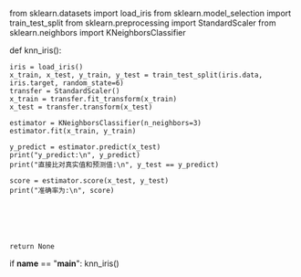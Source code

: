 
from sklearn.datasets import load_iris
from sklearn.model_selection import train_test_split
from sklearn.preprocessing import StandardScaler
from sklearn.neighbors import KNeighborsClassifier


def knn_iris():

    iris = load_iris()
    x_train, x_test, y_train, y_test = train_test_split(iris.data, iris.target, random_state=6)
    transfer = StandardScaler()
    x_train = transfer.fit_transform(x_train)
    x_test = transfer.transform(x_test)

    estimator = KNeighborsClassifier(n_neighbors=3)
    estimator.fit(x_train, y_train)

    y_predict = estimator.predict(x_test)
    print("y_predict:\n", y_predict)
    print("直接比对真实值和预测值:\n", y_test == y_predict)

    score = estimator.score(x_test, y_test)
    print("准确率为:\n", score)






    return None

if __name__ == "__main__":
    knn_iris()
